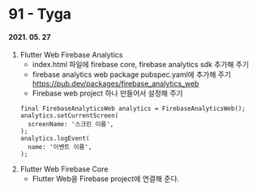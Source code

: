 91 - Tyga
========
#### 2021. 05. 27

1. Flutter Web Firebase Analytics
    - index.html 파일에 firebase core, firebase analytics sdk 추가해 주기
    - firebase analytics web package pubspec.yaml에 추가해 주기 <https://pub.dev/packages/firebase_analytics_web>
    - Firebase web project 하나 만들어서 설정해 주기
    ```
    final FirebaseAnalyticsWeb analytics = FirebaseAnalyticsWeb();
    analytics.setCurrentScreen(
      screenName: '스크린 이름',
    );
    analytics.logEvent(
      name: '이벤트 이름',
    );
    ```
2. Flutter Web Firebase Core
    - Flutter Web을 Firebase project에 연결해 준다.
